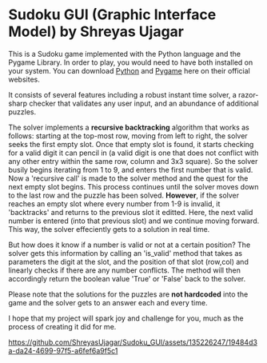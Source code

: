 # Sudoku GUI (Graphic Interface Model) by Shreyas Ujagar

This is a Sudoku game implemented with the Python language and the Pygame Library. In order to play, you would need to have both installed on your system. You can download
[Python](https://www.python.org/downloads/) and [Pygame](https://pypi.org/project/pygame/) here on their official websites.

It consists of several features including a robust instant time solver, a razor-sharp checker that validates any user input, and an abundance of additional puzzles.

The solver implements a **recursive backtracking** algorithm that works as follows:
starting at the top-most row, moving from left to right, the solver seeks the first empty slot.
Once that empty slot is found, it starts checking for a valid digit it can pencil in (a valid digit is one that does not conflict with any other entry within the same row, column and 3x3 square). So the solver busily begins iterating from 1 to 9, and enters the first number that is valid. Now a 'recursive call' is made to the solver method and the quest for the next empty slot begins. This process continues until the solver moves down to the last row and the puzzle has been solved.
**However**, if the solver reaches an empty slot where every number from 1-9 is invalid, it 'backtracks' and returns to the previous slot it editted.
Here, the next valid number is entered (into that previous slot) and we continue moving forward. This way, the solver effeciently gets to a solution in real time.

But how does it know if a number is valid or not at a certain position? The solver gets this information by calling an 'is_valid' method that takes as parameters the digit at the slot, and the position of that slot (row,col) and linearly checks if there are any number conflicts. The method will then accordingly return the boolean value 'True' or 'False' back to the solver.

Please note that the solutions for the puzzles are **not hardcoded** into the game and the solver gets to an answer each and every time.

I hope that my project will spark joy and challenge for you, much as the process of creating it did for me.



https://github.com/ShreyasUjagar/Sudoku_GUI/assets/135226247/19484d3a-da24-4699-97f5-a6fef6a9f5c1



